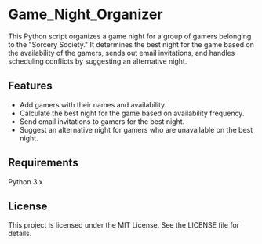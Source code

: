 # Game_Night_Organizer
This Python script organizes a game night for a group of gamers belonging to the "Sorcery Society." It determines the best night for the game based on the availability of the gamers, sends out email invitations, and handles scheduling conflicts by suggesting an alternative night.

## Features
- Add gamers with their names and availability.
- Calculate the best night for the game based on availability frequency.
- Send email invitations to gamers for the best night.
- Suggest an alternative night for gamers who are unavailable on the best night.

## Requirements
Python 3.x

## License
This project is licensed under the MIT License. See the LICENSE file for details.
